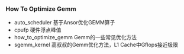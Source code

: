 ### How To Optimize Gemm

- auto_scheduler 基于Ansor优化GEMM算子
- cpufp 硬件浮点峰值
- how_to_optimize_gemm Gemm的一些常见优化方法
- sgemm_kernel 高叔叔的Gemm优化方法，L1 Cache中Gflops接近极限
